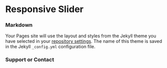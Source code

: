 # Responsive Slider

### Markdown
Your Pages site will use the layout and styles from the Jekyll theme you have selected in your [repository settings](https://github.com/csslick/slider/settings). The name of this theme is saved in the Jekyll `_config.yml` configuration file.

### Support or Contact

